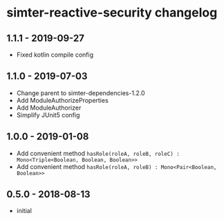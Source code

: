 # simter-reactive-security changelog

## 1.1.1 - 2019-09-27

- Fixed kotlin compile config

## 1.1.0 - 2019-07-03

- Change parent to simter-dependencies-1.2.0
- Add ModuleAuthorizeProperties
- Add ModuleAuthorizer
- Simplify JUnit5 config

## 1.0.0 - 2019-01-08

- Add convenient method `hasRole(roleA, roleB, roleC) : Mono<Triple<Boolean, Boolean, Boolean>>`
- Add convenient method `hasRole(roleA, roleB) : Mono<Pair<Boolean, Boolean>>`

## 0.5.0 - 2018-08-13

- initial